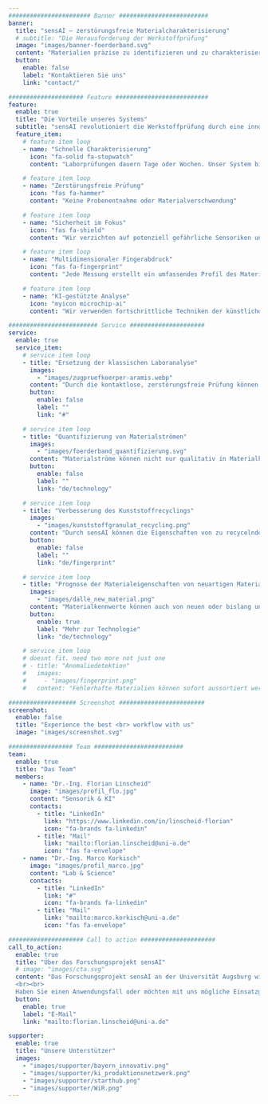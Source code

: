 ```yaml
---
####################### Banner #########################
banner:
  title: "sensAI – zerstörungsfreie Materialcharakterisierung"
  # subtitle: "Die Herausforderung der Werkstoffprüfung"
  image: "images/banner-foerderband.svg"
  content: "Materialien präzise zu identifizieren und zu charakterisieren ist immer noch eine der größten Herausforderungen in der modernen Industrie. Traditionelle Methoden sind oft langsam, teuer oder benötigen ionisierende (Röntgen-)Strahlung. Von der Qualitätskontrolle bis zur Produktentwicklung ist die Fähigkeit, Werkstoffe schnell und sicher zu analysieren, entscheidend. Wir wollen eine Lösung bieten, indem wir qualitative Sensormessdaten in quantitative Materialkennwerte unwandeln."
  button:
    enable: false
    label: "Kontaktieren Sie uns"
    link: "contact/"

##################### Feature ##########################
feature:
  enable: true
  title: "Die Vorteile unseres Systems"
  subtitle: "sensAI revolutioniert die Werkstoffprüfung durch eine innovative Kombination aus breit gefächerten Sensoren und künstlicher Intelligenz."
  feature_item:
    # feature item loop
    - name: "Schnelle Charakterisierung"
      icon: "fa-solid fa-stopwatch"
      content: "Laborprüfungen dauern Tage oder Wochen. Unser System bietet Charakterisierungen beinahe in Echtzeit. Dies erlaubt die Integration in bestehende Prozesse."

    # feature item loop
    - name: "Zerstörungsfreie Prüfung"
      icon: "fas fa-hammer"
      content: "Keine Probenentnahme oder Materialverschwendung"

    # feature item loop
    - name: "Sicherheit im Fokus"
      icon: "fas fa-shield"
      content: "Wir verzichten auf potenziell gefährliche Sensoriken und Messtechniken wie etwa Röntgenstrahlung."

    # feature item loop
    - name: "Multidimensionaler Fingerabdruck"
      icon: "fas fa-fingerprint"
      content: "Jede Messung erstellt ein umfassendes Profil des Materials durch die Erfassung vieler verschiedener Materialeigenschaften."

    # feature item loop
    - name: "KI-gestützte Analyse"
      icon: "myicon microchip-ai"
      content: "Wir verwenden fortschrittliche Techniken der künstlichen Intelligenz, um genaue Werkstofffingerabdrücke zu erstellen und detaillierte Werkstoffparameter wie E-Modul, Festigkeit und Dichte vorherzusagen."

######################### Service #####################
service:
  enable: true
  service_item:
    # service item loop
    - title: "Ersetzung der klassischen Laboranalyse"
      images:
        - "images/zugpruefkoerper-aramis.webp"
      content: "Durch die kontaktlose, zerstörungsfreie Prüfung können viele der klassischen Laborcharakterisierungen ersetzt oder zumindest verringert werden. Anstatt tagelang auf das Ergebnis zu warten, liegen die Ergebnisse fast in Echtzeit vor. Dies birgt eine enorme Kosten- und Zeitersparnis."
      button:
        enable: false
        label: ""
        link: "#"

    # service item loop
    - title: "Quantifizierung von Materialströmen"
      images:
        - "images/foerderband_quantifizierung.svg"
      content: "Materialströme können nicht nur qualitativ in Materialklassen eingeteilt werden, sondern zusätzlich auch anhand konkreter Kennwerte. Dies eröffnet die Möglichkeiten für Sortierungen, die über die reine Sortierung nach Materialklasse hinaus gehen."
      button:
        enable: false
        label: ""
        link: "de/technology"

    # service item loop
    - title: "Verbesserung des Kunststoffrecyclings"
      images:
        - "images/kunststoffgranulat_recycling.png"
      content: "Durch sensAI können die Eigenschaften von zu recycelndem Kunststoff präzise bestimmt werden. Dadurch können nicht-recyclefähige Kunststoffe aussortiert werden und damit die Qualität des restlichen Kunststoffs erhöht werden."
      button:
        enable: false
        label: ""
        link: "de/fingerprint"

    # service item loop
    - title: "Prognose der Materialeigenschaften von neuartigen Materialien"
      images:
        - "images/dalle_new_material.png"
      content: "Materialkennwerte können auch von neuen oder bislang unbekannten Materialien bestimmt werden, dank unseres generalistischen Ansatzes."
      button:
        enable: true
        label: "Mehr zur Technologie"
        link: "de/technology"

    # service item loop
    # doesnt fit. need two more not just one
    # - title: "Anomaliedetektion"
    #   images:
    #     - "images/fingerprint.png"
    #   content: "Fehlerhafte Materialien können sofort aussortiert werden, wenn bestimmte Materialeigenschaften außerhalb der Toleranzen liegen."

################### Screenshot ########################
screenshot:
  enable: false
  title: "Experience the best <br> workflow with us"
  image: "images/screenshot.svg"

################## Team #########################
team:
  enable: true
  title: "Das Team"
  members:
    - name: "Dr.-Ing. Florian Linscheid"
      image: "images/profil_flo.jpg"
      content: "Sensorik & KI"
      contacts:
        - title: "LinkedIn"
          link: "https://www.linkedin.com/in/linscheid-florian"
          icon: "fa-brands fa-linkedin"
        - title: "Mail"
          link: "mailto:florian.linscheid@uni-a.de"
          icon: "fas fa-envelope"
    - name: "Dr.-Ing. Marco Korkisch"
      image: "images/profil_marco.jpg"
      content: "Lab & Science"
      contacts:
        - title: "LinkedIn"
          link: "#"
          icon: "fa-brands fa-linkedin"
        - title: "Mail"
          link: "mailto:marco.korkisch@uni-a.de"
          icon: "fas fa-envelope"

##################### Call to action #####################
call_to_action:
  enable: true
  title: "Über das Forschungsprojekt sensAI"
  # image: "images/cta.svg"
  content: "Das Forschungsprojekt sensAI an der Universität Augsburg wird gefördert durch die „Validierungsförderung“ von _Bayern Innovativ_. Ziel des Projektes ist es, einen Demonstrator zu entwickeln, mit dem das vorgestellte Messprinzip präsentiert werden kann. Wir sind derzeit auf der Suche nach Industriepartnern, die sich mit Materialcharakterisierung beschäftigen oder viele Charakterisierungen durchführen und Interesse an der Erprobung unseres zu entwickelnden Messgerätes haben.
  <br><br>
  Haben Sie einen Anwendungsfall oder möchten mit uns mögliche Einsatzgebiete besprechen? Kontaktieren Sie uns gerne!"
  button:
    enable: true
    label: "E-Mail"
    link: "mailto:florian.linscheid@uni-a.de"

supporter:
  enable: true
  title: "Unsere Unterstützer"
  images:
    - "images/supporter/bayern_innovativ.png"
    - "images/supporter/ki_produktionsnetzwerk.png"
    - "images/supporter/starthub.png"
    - "images/supporter/WiR.png"
---
```

